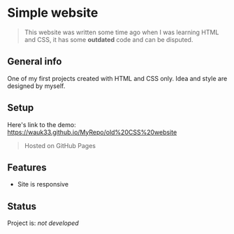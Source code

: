 # Simple website
> This website was written some time ago when I was learning HTML and CSS, it has some __outdated__ code and can be disputed.
## General info
One of my first projects created with HTML and CSS only. Idea and style are designed by myself.
## Setup
Here's link to the demo: https://wauk33.github.io/MyRepo/old%20CSS%20website
> Hosted on GitHub Pages

## Features
* Site is responsive

## Status
Project is: _not developed_


